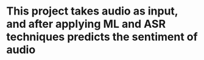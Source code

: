 # This project takes audio as input, and after applying ML and ASR techniques predicts the sentiment of audio
